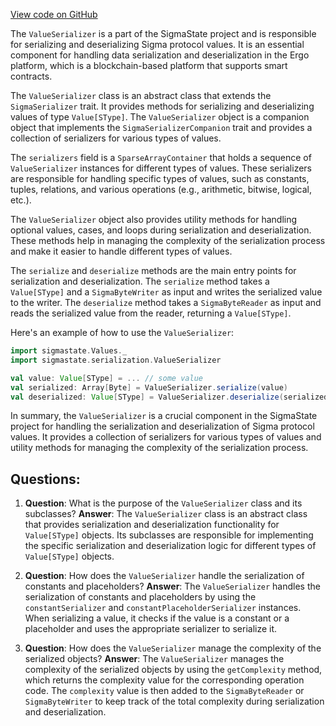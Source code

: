 [View code on GitHub](sigmastate-interpreterhttps://github.com/ScorexFoundation/sigmastate-interpreter/interpreter/shared/src/main/scala/sigmastate/serialization/ValueSerializer.scala)

The `ValueSerializer` is a part of the SigmaState project and is responsible for serializing and deserializing Sigma protocol values. It is an essential component for handling data serialization and deserialization in the Ergo platform, which is a blockchain-based platform that supports smart contracts.

The `ValueSerializer` class is an abstract class that extends the `SigmaSerializer` trait. It provides methods for serializing and deserializing values of type `Value[SType]`. The `ValueSerializer` object is a companion object that implements the `SigmaSerializerCompanion` trait and provides a collection of serializers for various types of values.

The `serializers` field is a `SparseArrayContainer` that holds a sequence of `ValueSerializer` instances for different types of values. These serializers are responsible for handling specific types of values, such as constants, tuples, relations, and various operations (e.g., arithmetic, bitwise, logical, etc.).

The `ValueSerializer` object also provides utility methods for handling optional values, cases, and loops during serialization and deserialization. These methods help in managing the complexity of the serialization process and make it easier to handle different types of values.

The `serialize` and `deserialize` methods are the main entry points for serialization and deserialization. The `serialize` method takes a `Value[SType]` and a `SigmaByteWriter` as input and writes the serialized value to the writer. The `deserialize` method takes a `SigmaByteReader` as input and reads the serialized value from the reader, returning a `Value[SType]`.

Here's an example of how to use the `ValueSerializer`:

```scala
import sigmastate.Values._
import sigmastate.serialization.ValueSerializer

val value: Value[SType] = ... // some value
val serialized: Array[Byte] = ValueSerializer.serialize(value)
val deserialized: Value[SType] = ValueSerializer.deserialize(serialized)
```

In summary, the `ValueSerializer` is a crucial component in the SigmaState project for handling the serialization and deserialization of Sigma protocol values. It provides a collection of serializers for various types of values and utility methods for managing the complexity of the serialization process.
## Questions: 
 1. **Question**: What is the purpose of the `ValueSerializer` class and its subclasses?
   **Answer**: The `ValueSerializer` class is an abstract class that provides serialization and deserialization functionality for `Value[SType]` objects. Its subclasses are responsible for implementing the specific serialization and deserialization logic for different types of `Value[SType]` objects.

2. **Question**: How does the `ValueSerializer` handle the serialization of constants and placeholders?
   **Answer**: The `ValueSerializer` handles the serialization of constants and placeholders by using the `constantSerializer` and `constantPlaceholderSerializer` instances. When serializing a value, it checks if the value is a constant or a placeholder and uses the appropriate serializer to serialize it.

3. **Question**: How does the `ValueSerializer` manage the complexity of the serialized objects?
   **Answer**: The `ValueSerializer` manages the complexity of the serialized objects by using the `getComplexity` method, which returns the complexity value for the corresponding operation code. The `complexity` value is then added to the `SigmaByteReader` or `SigmaByteWriter` to keep track of the total complexity during serialization and deserialization.